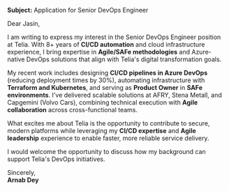 **Subject:** Application for Senior DevOps Engineer

Dear Jasin,  

I am writing to express my interest in the Senior DevOps Engineer position at Telia. With 8+ years of **CI/CD automation** and cloud infrastructure experience, I bring expertise in **Agile/SAFe methodologies** and Azure-native DevOps solutions that align with Telia's digital transformation goals.

My recent work includes designing **CI/CD pipelines in Azure DevOps** (reducing deployment times by 30%), automating infrastructure with **Terraform and Kubernetes**, and serving as **Product Owner** in **SAFe environments**. I've delivered scalable solutions at AFRY, Stena Metall, and Capgemini (Volvo Cars), combining technical execution with **Agile collaboration** across cross-functional teams.

What excites me about Telia is the opportunity to contribute to secure, modern platforms while leveraging my **CI/CD expertise** and **Agile leadership** experience to enable faster, more reliable service delivery.

I would welcome the opportunity to discuss how my background can support Telia's DevOps initiatives.

Sincerely,  
**Arnab Dey**
